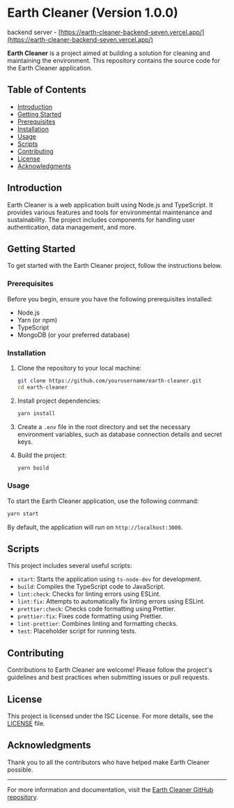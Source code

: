 # Earth Cleaner (Version 1.0.0)

backend server - [https://earth-cleaner-backend-seven.vercel.app/](https://earth-cleaner-backend-seven.vercel.app/)

**Earth Cleaner** is a project aimed at building a solution for cleaning and maintaining the environment. This repository contains the source code for the Earth Cleaner application.

## Table of Contents

- [Introduction](#introduction)
- [Getting Started](#getting-started)
- [Prerequisites](#prerequisites)
- [Installation](#installation)
- [Usage](#usage)
- [Scripts](#scripts)
- [Contributing](#contributing)
- [License](#license)
- [Acknowledgments](#acknowledgments)

## Introduction

Earth Cleaner is a web application built using Node.js and TypeScript. It provides various features and tools for environmental maintenance and sustainability. The project includes components for handling user authentication, data management, and more.

## Getting Started

To get started with the Earth Cleaner project, follow the instructions below.

### Prerequisites

Before you begin, ensure you have the following prerequisites installed:

- Node.js
- Yarn (or npm)
- TypeScript
- MongoDB (or your preferred database)

### Installation

1. Clone the repository to your local machine:

   ```bash
   git clone https://github.com/yourusername/earth-cleaner.git
   cd earth-cleaner
   ```

2. Install project dependencies:

   ```bash
   yarn install
   ```

3. Create a `.env` file in the root directory and set the necessary environment variables, such as database connection details and secret keys.

4. Build the project:

   ```bash
   yarn build
   ```

### Usage

To start the Earth Cleaner application, use the following command:

```bash
yarn start
```

By default, the application will run on `http://localhost:3000`.

## Scripts

This project includes several useful scripts:

- `start`: Starts the application using `ts-node-dev` for development.
- `build`: Compiles the TypeScript code to JavaScript.
- `lint:check`: Checks for linting errors using ESLint.
- `lint:fix`: Attempts to automatically fix linting errors using ESLint.
- `prettier:check`: Checks code formatting using Prettier.
- `prettier:fix`: Fixes code formatting using Prettier.
- `lint-prettier`: Combines linting and formatting checks.
- `test`: Placeholder script for running tests.

## Contributing

Contributions to Earth Cleaner are welcome! Please follow the project's guidelines and best practices when submitting issues or pull requests.

## License

This project is licensed under the ISC License. For more details, see the [LICENSE](LICENSE) file.

## Acknowledgments

Thank you to all the contributors who have helped make Earth Cleaner possible.

---

For more information and documentation, visit the [Earth Cleaner GitHub repository](https://github.com/yourusername/earth-cleaner).
